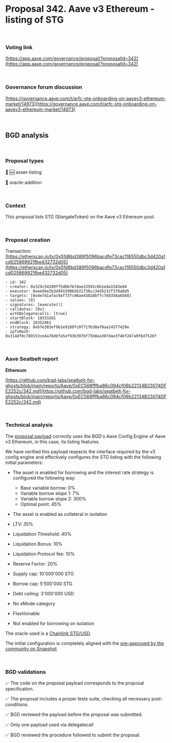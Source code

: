 # Proposal 342. Aave v3 Ethereum - listing of STG

<br>

### Voting link

[https://app.aave.com/governance/proposal/?proposalId=342](https://app.aave.com/governance/proposal/?proposalId=342)

<br>

### Governance forum discussion

[https://governance.aave.com/t/arfc-stg-onboarding-on-aavev3-ethereum-market/14973](https://governance.aave.com/t/arfc-stg-onboarding-on-aavev3-ethereum-market/14973)

<br>

## BGD analysis

<br>

### Proposal types

:gem: :new: asset-listing

:crystal_ball: oracle-addition

<br>

### Context

This proposal lists STG (StargateToken) on the Aave v3 Ethereum pool.


<br>

### Proposal creation

Transaction: [https://etherscan.io/tx/0x5fd8bd389f5096bacdfe73cac118550dbc3d420a1cd025869921fbe432732d05](https://etherscan.io/tx/0x5fd8bd389f5096bacdfe73cac118550dbc3d420a1cd025869921fbe432732d05)

```
- id: 342
- creator: 0x329c54289ff5d6b7b7dae13592c6b1eda1543ed4
- executor: 0xee56e2b3d491590b5b31738cc34d5232f378a8d5
- targets: [0x4e7d1afac9af73fc96ae4382dbffc7dd358a6568]
- values: [0]
- signatures: [execute()]
- calldatas: [0x]
- withDelegatecalls: [true]
- startBlock: 18333261
- endBlock: 18352461
- strategy: 0xb7e383ef9b1e9189fc0f71fb30af8aa14377429e
- ipfsHash: 0x314df0c789153ce4a76dbfa5ef93b397bf75b8aa307dae3f4bf287a9f6d7526f
```

<br>

### Aave Seatbelt report

**Ethereum**

[https://github.com/bgd-labs/seatbelt-for-ghosts/blob/main/reports/Aave/0xEC568fffba86c094cf06b22134B23074DFE2252c/342.md](https://github.com/bgd-labs/seatbelt-for-ghosts/blob/main/reports/Aave/0xEC568fffba86c094cf06b22134B23074DFE2252c/342.md)


<br>

### Technical analysis

The [proposal payload](https://etherscan.io/address/0x4e7d1afac9af73fc96ae4382dbffc7dd358a6568#code#F1#L12) correctly uses the BGD's Aave Config Engine of Aave v3 Ethereum, in this case, its listing features.

We have verified this payload respects the interface required by the v3 config engine and effectively configures the STG listing with the following initial parameters:

- The asset is enabled for borrowing and the interest rate strategy is configured the following way:
  - Base variable borrow: 0%
  - Variable borrow slope 1: 7%
  - Variable borrow slope 2: 300%
  - Optimal point: 45%

- The asset is enabled as collateral in isolation
- LTV: 35%
- Liquidation Threshold: 40%
- Liquidation Bonus: 10%
- Liquidation Protocol fee: 10%
- Reserve Factor: 20%
- Supply cap: 10'000'000 STG
- Borrow cap: 5'500'000 STG
- Debt ceiling: 3'000'000 USD
- No eMode category
- Flashlonable
- Not enabled for borrowing on isolation

The oracle used is a [Chainlink STG/USD](https://etherscan.io/address/0x7A9f34a0Aa917D438e9b6E630067062B7F8f6f3d#readContract#F8).

The initial configuration is completely aligned with the [pre-approved by the community on Snapshot](https://signal.aave.com/#/proposal/0x917d0a2c0d9a107d5f8c83b76c291bb34a6a94b85b833b2add96bce7681522ef)


<br>

### BGD validations

:white_check_mark: The code on the proposal payload corresponds to the proposal specification.

:white_check_mark: The proposal includes a proper tests suite, checking all necessary post-conditions.

:white_check_mark: BGD reviewed the payload before the proposal was submitted.

:white_check_mark: Only one payload used via delegatecall

:white_check_mark: BGD reviewed the procedure followed to submit the proposal.
